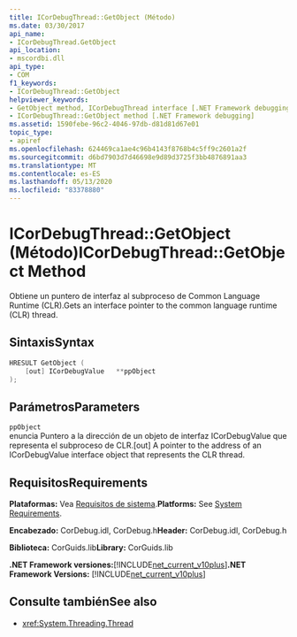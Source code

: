 ```yaml
---
title: ICorDebugThread::GetObject (Método)
ms.date: 03/30/2017
api_name:
- ICorDebugThread.GetObject
api_location:
- mscordbi.dll
api_type:
- COM
f1_keywords:
- ICorDebugThread::GetObject
helpviewer_keywords:
- GetObject method, ICorDebugThread interface [.NET Framework debugging]
- ICorDebugThread::GetObject method [.NET Framework debugging]
ms.assetid: 1590febe-96c2-4046-97db-d81d81d67e01
topic_type:
- apiref
ms.openlocfilehash: 624469ca1ae4c96b4143f8768b4c5ff9c2601a2f
ms.sourcegitcommit: d6bd7903d7d46698e9d89d3725f3bb4876891aa3
ms.translationtype: MT
ms.contentlocale: es-ES
ms.lasthandoff: 05/13/2020
ms.locfileid: "83378880"
---
```

# <a name="icordebugthreadgetobject-method"></a><span data-ttu-id="1a22d-102">ICorDebugThread::GetObject (Método)</span><span class="sxs-lookup"><span data-stu-id="1a22d-102">ICorDebugThread::GetObject Method</span></span>
<span data-ttu-id="1a22d-103">Obtiene un puntero de interfaz al subproceso de Common Language Runtime (CLR).</span><span class="sxs-lookup"><span data-stu-id="1a22d-103">Gets an interface pointer to the common language runtime (CLR) thread.</span></span>  
  
## <a name="syntax"></a><span data-ttu-id="1a22d-104">Sintaxis</span><span class="sxs-lookup"><span data-stu-id="1a22d-104">Syntax</span></span>  
  
```cpp  
HRESULT GetObject (  
    [out] ICorDebugValue   **ppObject  
);  
```  
  
## <a name="parameters"></a><span data-ttu-id="1a22d-105">Parámetros</span><span class="sxs-lookup"><span data-stu-id="1a22d-105">Parameters</span></span>  
 `ppObject`  
 <span data-ttu-id="1a22d-106">enuncia Puntero a la dirección de un objeto de interfaz ICorDebugValue que representa el subproceso de CLR.</span><span class="sxs-lookup"><span data-stu-id="1a22d-106">[out] A pointer to the address of an ICorDebugValue interface object that represents the CLR thread.</span></span>  
  
## <a name="requirements"></a><span data-ttu-id="1a22d-107">Requisitos</span><span class="sxs-lookup"><span data-stu-id="1a22d-107">Requirements</span></span>  
 <span data-ttu-id="1a22d-108">**Plataformas:** Vea [Requisitos de sistema](../../get-started/system-requirements.md).</span><span class="sxs-lookup"><span data-stu-id="1a22d-108">**Platforms:** See [System Requirements](../../get-started/system-requirements.md).</span></span>  
  
 <span data-ttu-id="1a22d-109">**Encabezado:** CorDebug.idl, CorDebug.h</span><span class="sxs-lookup"><span data-stu-id="1a22d-109">**Header:** CorDebug.idl, CorDebug.h</span></span>  
  
 <span data-ttu-id="1a22d-110">**Biblioteca:** CorGuids.lib</span><span class="sxs-lookup"><span data-stu-id="1a22d-110">**Library:** CorGuids.lib</span></span>  
  
 <span data-ttu-id="1a22d-111">**.NET Framework versiones:**[!INCLUDE[net_current_v10plus](../../../../includes/net-current-v10plus-md.md)]</span><span class="sxs-lookup"><span data-stu-id="1a22d-111">**.NET Framework Versions:** [!INCLUDE[net_current_v10plus](../../../../includes/net-current-v10plus-md.md)]</span></span>  
  
## <a name="see-also"></a><span data-ttu-id="1a22d-112">Consulte también</span><span class="sxs-lookup"><span data-stu-id="1a22d-112">See also</span></span>

- <xref:System.Threading.Thread>
